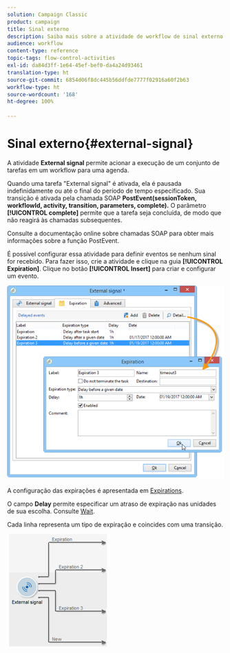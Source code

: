 ```yaml
---
solution: Campaign Classic
product: campaign
title: Sinal externo
description: Saiba mais sobre a atividade de workflow de sinal externo
audience: workflow
content-type: reference
topic-tags: flow-control-activities
exl-id: da84d3ff-1e64-45ef-bef0-da4a24d93461
translation-type: ht
source-git-commit: 6854d06f8dc445b56ddfde7777f02916a60f2b63
workflow-type: ht
source-wordcount: '168'
ht-degree: 100%

---
```


# Sinal externo{#external-signal}

A atividade **External signal** permite acionar a execução de um conjunto de tarefas em um workflow para uma agenda.

Quando uma tarefa &quot;External signal&quot; é ativada, ela é pausada indefinidamente ou até o final do período de tempo especificado. Sua transição é ativada pela chamada SOAP **PostEvent(sessionToken, workflowId, activity, transition, parameters, complete).** O parâmetro **[!UICONTROL complete]** permite que a tarefa seja concluída, de modo que não reagirá às chamadas subsequentes.

Consulte a documentação online sobre chamadas SOAP para obter mais informações sobre a função PostEvent.

É possível configurar essa atividade para definir eventos se nenhum sinal for recebido. Para fazer isso, crie a atividade e clique na guia **[!UICONTROL Expiration]**. Clique no botão **[!UICONTROL Insert]** para criar e configurar um evento.

![](assets/edit_signal.png)

A configuração das expirações é apresentada em [Expirations](../../workflow/using/defining-approvals.md).

O campo **Delay** permite especificar um atraso de expiração nas unidades de sua escolha. Consulte [Wait](../../workflow/using/wait.md).

Cada linha representa um tipo de expiração e coincides com uma transição.

![](assets/external_sign_diag.png)
